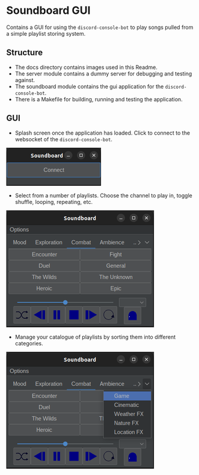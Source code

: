 # Soundboard GUI

Contains a GUI for using the `discord-console-bot` to play songs pulled from a simple playlist storing system.

## Structure

- The docs directory contains images used in this Readme.
- The server module contains a dummy server for debugging and testing against.
- The soundboard module contains the gui application for the `discord-console-bot`.
- There is a Makefile for building, running and testing the application.

## GUI

- Splash screen once the application has loaded. Click to connect to the websocket of the `discord-console-bot`.
  
![Splash](docs/images/splash.png)

- Select from a number of playlists. Choose the channel to play in, toggle shuffle, looping, repeating, etc.
  
![Playlists](docs/images/playlists.png)

- Manage your catalogue of playlists by sorting them into different categories.
  
![Catalouges](docs/images/catalouges.png)
